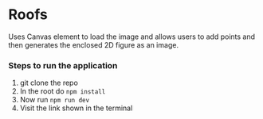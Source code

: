 # Roofs

Uses Canvas element to load the image and allows users to add points and then generates the enclosed 2D figure as an image.

### Steps to run the application
1. git clone the repo
2. In the root do `npm install`
3. Now run `npm run dev`
4. Visit the link shown in the terminal

